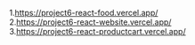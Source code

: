 1.https://project6-react-food.vercel.app/  
2.https://project6-react-website.vercel.app/  
3.https://project6-react-productcart.vercel.app/
